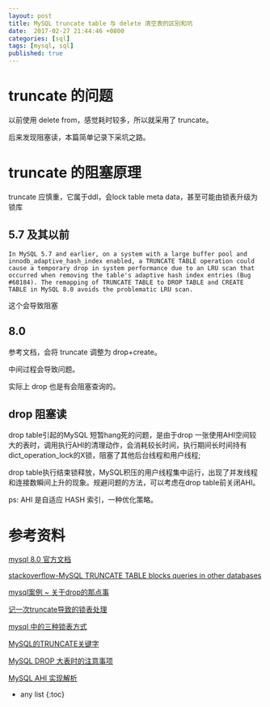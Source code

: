```yaml
---
layout: post
title: MySQL truncate table 与 delete 清空表的区别和坑
date:  2017-02-27 21:44:46 +0800
categories: [sql]
tags: [mysql, sql]
published: true
---
```


# truncate 的问题

以前使用 delete from，感觉耗时较多，所以就采用了 truncate。

后来发现阻塞读，本篇简单记录下采坑之路。


# truncate 的阻塞原理

truncate 应慎重，它属于ddl，会lock table meta data，甚至可能由锁表升级为锁库

## 5.7 及其以前


```
In MySQL 5.7 and earlier, on a system with a large buffer pool and innodb_adaptive_hash_index enabled, a TRUNCATE TABLE operation could cause a temporary drop in system performance due to an LRU scan that occurred when removing the table's adaptive hash index entries (Bug #68184). The remapping of TRUNCATE TABLE to DROP TABLE and CREATE TABLE in MySQL 8.0 avoids the problematic LRU scan.
```

这个会导致阻塞

## 8.0 

参考文档，会将 truncate 调整为 drop+create。

中间过程会导致问题。

实际上 drop 也是有会阻塞查询的。

## drop 阻塞读

drop table引起的MySQL 短暂hang死的问题，是由于drop 一张使用AHI空间较大的表时，调用执行AHI的清理动作，会消耗较长时间，执行期间长时间持有dict_operation_lock的X锁，阻塞了其他后台线程和用户线程;

drop table执行结束锁释放，MySQL积压的用户线程集中运行，出现了并发线程和连接数瞬间上升的现象。规避问题的方法，可以考虑在drop table前关闭AHI。

ps: AHI 是自适应 HASH 索引，一种优化策略。

# 参考资料

[mysql 8.0 官方文档](https://dev.mysql.com/doc/refman/8.0/en/truncate-table.html)

[stackoverflow-MySQL TRUNCATE TABLE blocks queries in other databases](https://dba.stackexchange.com/questions/147600/mysql-truncate-table-blocks-queries-in-other-databases)

[mysql案例 ~ 关于drop的那点事](https://www.cnblogs.com/danhuangpai/p/11464683.html)

[记一次truncate导致的锁表处理](https://www.cnblogs.com/elsonwe/p/7508013.html)

[mysql 中的三种锁表方式](http://blog.sina.com.cn/s/blog_8445583b0102vv79.html)

[MySQL的TRUNCATE关键字](https://blog.csdn.net/nangeali/article/details/73620044?utm_source=blogxgwz0)

[MySQL DROP 大表时的注意事项](https://blog.csdn.net/weixin_34205826/article/details/85865913)

[MySQL AHI 实现解析](https://blog.csdn.net/qian_xiaoqian/article/details/53813333)

* any list
{:toc}